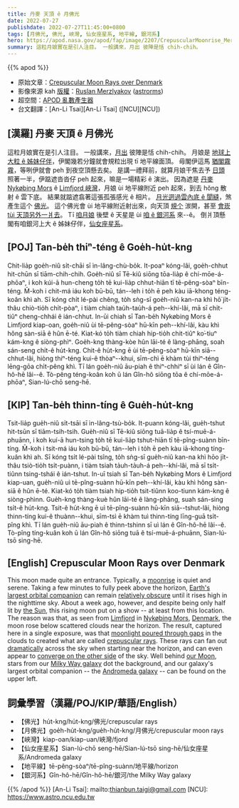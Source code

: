 ```yaml
---
title: 丹麥 天頂 ê 月佛光
date: 2022-07-27
publishdate: 2022-07-27T11:45:00+0800
tags: [月佛光, 佛光, 峽灣, 仙女座星系, 地平線, 銀河系]
hero: https://apod.nasa.gov/apod/fap/image/2207/CrepuscularMoonrise_Merzyakov_960_annotated.jpg
summary: 這粒月娘實在是引人注目。 一般講來，月出 彼陣是恬 chih-chih。
---
```


{{% apod %}}

- 原始文章：[Crepuscular Moon Rays over Denmark](https://apod.nasa.gov/apod/ap220727.html)
- 影像來源 kah [版權][copyright]：[Ruslan Merzlyakov](https://www.facebook.com/astrorms) ([astrorms](https://www.instagram.com/astrorms/))
- 超空間：[APOD 亂數產生器](http://apod.nasa.gov/apod/random_apod.html)
- 台文翻譯：[An-Li Tsai][An-Li Tsai] ([NCU][NCU])

## [漢羅] 丹麥 天頂 ê 月佛光
這粒月娘實在是引人注目。
一般講來，[月出][moonrise t] 彼陣是恬 chih-chih。
月娘是 [地球上大粒 ê 姊妹仔伴][Earth's largest orbital companion]，伊閣幾若分鐘就會規粒出現 tī 地平線面頂。
毋閣伊這馬 [猶閣霧霧][relatively obscure t]，等咧伊就會 peh 到夜空頂懸去矣。
是講一禮拜前，就算月娘干焦去予 [日頭][the Sun] 照著一半，伊踮遮沓沓仔 peh 起來，嘛是一場精彩 ê 演出。
因為遮是 [丹麥][Denmark] [Nykøbing Mors][Nykøbing Mors] ê [Limfjord 峽灣][Limfjord]，月娘 ùi 地平線附近 peh 起來，到去 hŏng 散射 ê 雲下底。
結果就踮遮翕著這張孤張感光 ê 相片。
[月光迵過雲內底 ê 閬縫][moonlight poured through gaps]，煞產生這个 [佛光][crepuscular rays]。
這个佛光會 ùi 地平線附近射出來，向天頂 [規个][dramatically] 湠開，甚至 [會崁 tùi 天頂另外一爿去][converge on the other side]。
Tī [咱月娘][our Moon] 後壁 ê 天星是 ùi [咱 ê 銀河系][Milky Way galaxy] 來--ê。
倒爿頂懸閣有咱銀河上大 ê 姊妹仔伴，[仙女座星系][Andromeda galaxy]。

## [POJ] Tan-be̍h thiⁿ-téng ê Goe̍h-hu̍t-kng
Chit-lia̍p goe̍h-niû si̍t-chāi sī ìn-lâng-chù-bo̍k.
It-poaⁿ kóng-lâi, goe̍h-chhut hit-chūn sī tiām-chih-chih.
Goe̍h-niû sī Tē-kiû siōng tōa-lia̍p ê chí-mōe-á-phōaⁿ, i koh kúi-ā hun-cheng to̍h tē kui-lia̍p chhut-hiān tī tē-pêng-sòaⁿ bīn-téng.
M̄-koh i chit-má iáu koh bū-bū, tán--leh i to̍h ē peh kàu iā-khong téng-koân khì ah.
Sī kóng chi̍t lé-pài chêng, to̍h sǹg-sī goe̍h-niû kan-na khì hō͘ ji̍t-thâu chiò-tio̍h chi̍t-pòaⁿ, i tiàm chiah tau̍h-tau̍h-á peh--khí-lâi, mā sī chi̍t-tiûⁿ cheng-chhái ê ián-chhut.
In-ūi chiah sī Tan-be̍h Nykøbing Mors ê Limfjord kiap-oan, goe̍h-niû ùi tē-pêng-sòaⁿ hū-kīn peh--khí-lâi, kàu khì hŏng sàn-siā ê hûn ē-té.
Kiat-kó to̍h tiàm chiah hip-tio̍h chit-tiûⁿ ko͘-tiuⁿ kám-kng ê siòng-phìⁿ.
Goe̍h-kng thàng-kòe hûn lāi-té ê làng-phāng, soah sán-seng chi̍t-ê hu̍t-kng.
Chit-ê hu̍t-kng ē ùi tē-pêng-sòaⁿ hū-kīn siā--chhut-lâi, hiòng thiⁿ-téng kui-ê thòaⁿ--khui, sīm-chì ē khàm tùi thiⁿ-téng lēng-gōa chi̍t-pêng khì.
Tī lán goe̍h-niû āu-piah ê thiⁿ-chhiⁿ sī ùi lán ê Gîn-hô-hē lâi--ê.
Tò-pêng téng-koân koh ū lán Gîn-hô siōng tōa ê chí-mōe-á-phōaⁿ, Sian-lú-chō seng-hē.


## [KIP] Tan-be̍h thinn-tíng ê Gue̍h-hu̍t-kng
Tsit-lia̍p gue̍h-niû si̍t-tsāi sī ìn-lâng-tsù-bo̍k.
It-puann kóng-lâi, gue̍h-tshut hit-tsūn sī tiām-tsih-tsih.
Gue̍h-niû sī Tē-kiû siōng tuā-lia̍p ê tsí-muē-á-phuānn, i koh kuí-ā hun-tsing to̍h tē kui-lia̍p tshut-hiān tī tē-pîng-suànn bīn-tíng.
M̄-koh i tsit-má iáu koh bū-bū, tán--leh i to̍h ē peh kàu iā-khong tíng-kuân khì ah.
Sī kóng tsi̍t lé-pài tsîng, to̍h sǹg-sī gue̍h-niû kan-na khì hōo ji̍t-thâu tsiò-tio̍h tsi̍t-puànn, i tiàm tsiah ta̍uh-ta̍uh-á peh--khí-lâi, mā sī tsi̍t-tiûnn tsing-tshái ê ián-tshut.
In-uī tsiah sī Tan-be̍h Nykøbing Mors ê Limfjord kiap-uan, gue̍h-niû uì tē-pîng-suànn hū-kīn peh--khí-lâi, kàu khì hŏng sàn-siā ê hûn ē-té.
Kiat-kó to̍h tiàm tsiah hip-tio̍h tsit-tiûnn koo-tiunn kám-kng ê siòng-phìnn.
Gue̍h-kng thàng-kuè hûn lāi-té ê làng-phāng, suah sán-sing tsi̍t-ê hu̍t-kng.
Tsit-ê hu̍t-kng ē uì tē-pîng-suànn hū-kīn siā--tshut-lâi, hiòng thinn-tíng kui-ê thuànn--khui, sīm-tsì ē khàm tuì thinn-tíng līng-guā tsi̍t-pîng khì.
Tī lán gue̍h-niû āu-piah ê thinn-tshinn sī uì lán ê Gîn-hô-hē lâi--ê.
Tò-pîng tíng-kuân koh ū lán Gîn-hô siōng tuā ê tsí-muē-á-phuānn, Sian-lú-tsō sing-hē.

## [English] Crepuscular Moon Rays over Denmark

This moon made quite an entrance.
Typically, a [moonrise][moonrise e] is quiet and serene.
Taking a few minutes to fully peek above the horizon, [Earth's largest orbital companion][Earth's largest orbital companion] can remain [relatively obscure][relatively obscure e] until it rises high in the nighttime sky.
About a week ago, however, and despite being only half lit by [the Sun][the Sun], this rising moon put on a show -- at least from this location.
The reason was that, as seen from [Limfjord][Limfjord] in [Nykøbing Mors][Nykøbing Mors], [Denmark][Denmark], the moon rose below scattered clouds near the horizon.
The result, captured here in a single exposure, was that [moonlight poured through gaps][moonlight poured through gaps] in the clouds to created what are called [crepuscular rays][crepuscular rays].
These rays can fan out [dramatically][dramatically] across the sky when starting near the horizon, and can even appear to [converge on the other side][converge on the other side] of the sky.
Well behind [our Moon][our Moon], stars from our [Milky Way galaxy][Milky Way galaxy] dot the background, and our galaxy's largest orbital companion -- the [Andromeda galaxy][Andromeda galaxy] -- can be found on the upper left.

## 詞彙學習（漢羅/POJ/KIP/華語/English）
- 【佛光】hu̍t-kng/hu̍t-kng/佛光/crepuscular rays
- 【月佛光】goe̍h-hu̍t-kng/gue̍h-hu̍t-kng/月佛光/crepuscular moon rays
- 【峽灣】kiap-oan/kiap-uan/峽灣/fjord
- 【仙女座星系】Sian-lú-chō seng-hē/Sian-lú-tsō sing-hē/仙女座星系/Andromeda galaxy
- 【地平線】tē-pêng-sòaⁿ/tē-pîng-suànn/地平線/horizon
- 【銀河系】Gîn-hô-hē/Gîn-hô-hē/銀河/the Milky Way galaxy


{{% /apod %}}
[An-Li Tsai]: mailto:thianbun.taigi@gmail.com
[NCU]: https://www.astro.ncu.edu.tw

[copyright]: https://apod.nasa.gov/apod/fap/lib/about_apod.html#srapply

[moonrise e]:https://apod.nasa.gov/apod/ap211010.html
[moonrise t]:https://apod.tw/daily/20211010/
[Earth's largest orbital companion]:https://spaceplace.nasa.gov/all-about-the-moon/en/
[relatively obscure e]:https://apod.nasa.gov/apod/ap220725.html
[relatively obscure t]:https://apod.tw/daily/20220725/
[the Sun]:https://solarsystem.nasa.gov/solar-system/sun/in-depth/
[Limfjord]:https://en.wikipedia.org/wiki/Limfjord
[Nykøbing Mors]:https://youtu.be/y7Tj4luxgzQ
[Denmark]:https://en.wikipedia.org/wiki/Denmark
[moonlight poured through gaps]:https://apod.nasa.gov/apod/ap090518.html
[crepuscular rays]:https://en.wikipedia.org/wiki/Crepuscular_rays
[dramatically]:https://i.pinimg.com/736x/6f/b1/f5/6fb1f5f39d452ba80e6f64fd8ecec743.jpg
[converge on the other side]:https://apod.nasa.gov/cgi-bin/apod/apod_search?tquery=anticrepuscular
[our Moon]:https://apod.nasa.gov/apod/ap190717.html
[Milky Way galaxy]:http://www.atlasoftheuniverse.com/galaxy.html
[Andromeda galaxy]:https://youtu.be/TijClV4uHIk
